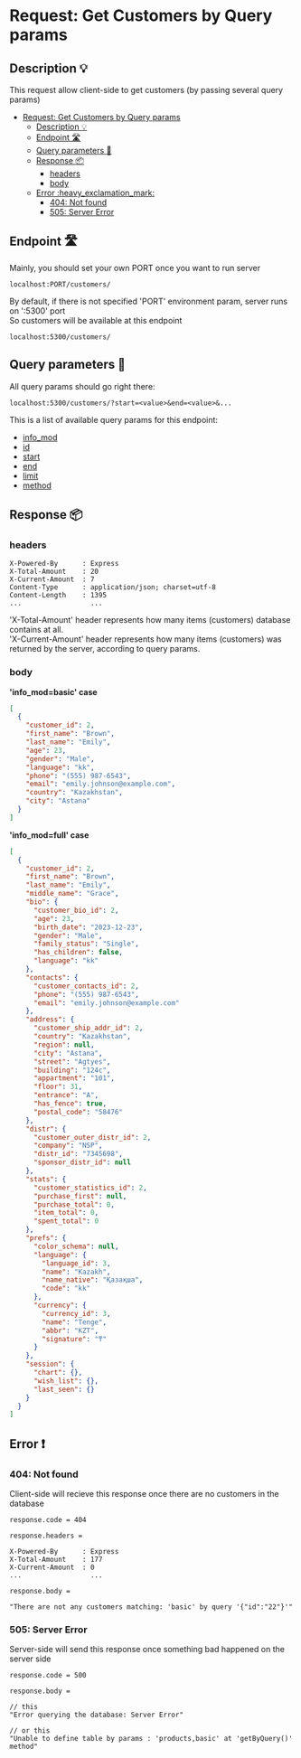 # Request: Get Customers by Query params

## Description :bulb:
This request allow client-side to get customers (by passing several query params)  
- [Request: Get Customers by Query params](#request-get-customers-by-query-params)
  - [Description :bulb:](#description-bulb)
  - [Endpoint :motorway:](#endpoint-motorway)
  - [Query parameters :pencil:](#query-parameters-pencil)
  - [Response :package:](#response-package)
    - [headers](#headers)
    - [body](#body)
  - [Error :heavy\_exclamation\_mark:](#error-heavy_exclamation_mark)
    - [404: Not found](#404-not-found)
    - [505: Server Error](#505-server-error)

## Endpoint :motorway:
Mainly, you should set your own PORT once you want to run server
```
localhost:PORT/customers/
```
By default, if there is not specified 'PORT' environment param, server runs on ':5300' port    
So customers will be available at this endpoint
```
localhost:5300/customers/
```

## Query parameters :pencil:
All query params should go right there:
```
localhost:5300/customers/?start=<value>&end=<value>&...
```
This is a list of available query params for this endpoint:
- [info_mod](../query.md#info_mod)
- [id](../query.md#id)
- [start](../query.md#start)
- [end](../query.md#end)
- [limit](../query.md#limit)
- [method](../query.md#method)


## Response :package:
### headers
```
X-Powered-By      : Express
X-Total-Amount    : 20
X-Current-Amount  : 7
Content-Type      : application/json; charset=utf-8
Content-Length    : 1395
...                 ...
```
'X-Total-Amount' header represents how many items (customers) database contains at all.    
'X-Current-Amount' header represents how many items (customers) was returned by the server, according to query params.

### body
**'info_mod=basic' case**
```json
[
  {
    "customer_id": 2,
    "first_name": "Brown",
    "last_name": "Emily",
    "age": 23,
    "gender": "Male",
    "language": "kk",
    "phone": "(555) 987-6543",
    "email": "emily.johnson@example.com",
    "country": "Kazakhstan",
    "city": "Astana"
  }
]
```
**'info_mod=full' case**
```json
[
  {
    "customer_id": 2,
    "first_name": "Brown",
    "last_name": "Emily",
    "middle_name": "Grace",
    "bio": {
      "customer_bio_id": 2,
      "age": 23,
      "birth_date": "2023-12-23",
      "gender": "Male",
      "family_status": "Single",
      "has_children": false,
      "language": "kk"
    },
    "contacts": {
      "customer_contacts_id": 2,
      "phone": "(555) 987-6543",
      "email": "emily.johnson@example.com"
    },
    "address": {
      "customer_ship_addr_id": 2,
      "country": "Kazakhstan",
      "region": null,
      "city": "Astana",
      "street": "Agtyes",
      "building": "124c",
      "appartment": "101",
      "floor": 31,
      "entrance": "A",
      "has_fence": true,
      "postal_code": "58476"
    },
    "distr": {
      "customer_outer_distr_id": 2,
      "company": "NSP",
      "distr_id": "7345698",
      "sponsor_distr_id": null
    },
    "stats": {
      "customer_statistics_id": 2,
      "purchase_first": null,
      "purchase_total": 0,
      "item_total": 0,
      "spent_total": 0
    },
    "prefs": {
      "color_schema": null,
      "language": {
        "language_id": 3,
        "name": "Kazakh",
        "name_native": "Қазақша",
        "code": "kk"
      },
      "currency": {
        "currency_id": 3,
        "name": "Tenge",
        "abbr": "KZT",
        "signature": "₸"
      }
    },
    "session": {
      "chart": {},
      "wish_list": {},
      "last_seen": {}
    }
  }
]
```
## Error :heavy_exclamation_mark:
### 404: Not found
Client-side will recieve this response once there are no customers in the database
```
response.code = 404
```
```
response.headers =

X-Powered-By      : Express
X-Total-Amount    : 177
X-Current-Amount  : 0
...                 ...
```
```
response.body =

"There are not any customers matching: 'basic' by query '{"id":"22"}'"
```
### 505: Server Error
Server-side will send this response once something bad happened on the server side
```
response.code = 500
```
```
response.body =

// this
"Error querying the database: Server Error"

// or this
"Unable to define table by params : 'products,basic' at 'getByQuery()' method"
```